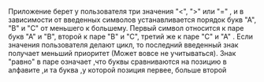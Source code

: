 Приложение берет у пользователя три значения "<", ">" или "=" , и в зависимости от введенных символов устанавливается порядок букв "А", "В" и "С" от меньшего к большему.
Первый символ относится к паре букв "А" и "В", второй к паре "В" и "С", третий же к паре "С" и "А" . 
Если значения пользователя делают цикл, то последний введенный знак получает меньший приоритет (Может вовсе не учитываться).
Знак "равно" в паре означает ,что буквы сравниваются на позицию в алфавите ,и та буква ,у которой позиция первее, больше второй
